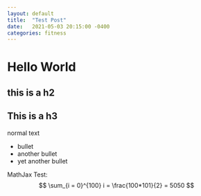 ```yaml
---
layout: default
title:  "Test Post"
date:   2021-05-03 20:15:00 -0400
categories: fitness
---
```



# Hello World

## this is a h2

## This is a h3

normal text

- bullet
- another bullet
- yet another bullet

MathJax Test:
$$ \sum_{i = 0}^{100} i = \frac{100*101}{2} = 5050 $$